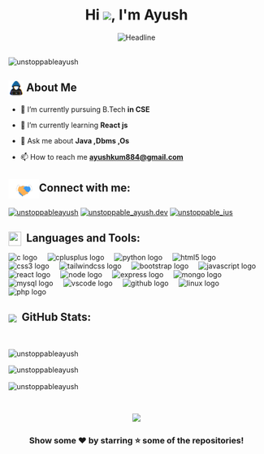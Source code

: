 <h1 align="center">Hi <img src="https://media.giphy.com/media/hvRJCLFzcasrR4ia7z/giphy.gif" width="35">, I'm Ayush</h1>

<div align=center>
<img src="https://readme-typing-svg.herokuapp.com?color=%236FDA44&size=32&center=true&vCenter=true&width=600&height=50&lines=Computer+Science+Student;Full+Stack+Developer;Open-Source+Enthusiast" alt="Headline" />
</div>

<br/>
<p align="left"> <img src="https://komarev.com/ghpvc/?username=unstoppableayush&label=Profile%20views&color=0e75b6&style=flat" alt="unstoppableayush" /> </p>
<h2 align="left"><img src="https://github.com/0xAbdulKhalid/0xAbdulKhalid/raw/main/assets/mdImages/about_me.gif" width = 30px align="center"> About Me </h2>

- 🔭 I’m currently pursuing B.Tech **in CSE**

- 🌱 I’m currently learning **React js**

- 💬 Ask me about **Java ,Dbms ,Os**

- 📫 How to reach me **ayushkum884@gmail.com**

<h2 align="left"><img src="https://github.com/0xAbdulKhalid/0xAbdulKhalid/raw/main/assets/mdImages/handshake.gif" width=60px height=38px align="center" >Connect with me:</h2>
<p align=left>
<a href="https://linkedin.com/in/unstoppableayush" target="blank"><img align="center" src="https://raw.githubusercontent.com/rahuldkjain/github-profile-readme-generator/master/src/images/icons/Social/linked-in-alt.svg" alt="unstoppableayush" height="30" width="40" /></a>
<a href="https://instagram.com/unstoppable_ayush.dev" target="blank"><img align="center" src="https://raw.githubusercontent.com/rahuldkjain/github-profile-readme-generator/master/src/images/icons/Social/instagram.svg" alt="unstoppable_ayush.dev" height="30" width="40" /></a>
<a href="https://twitter.com/unstoppable_ius" target="blank"><img align="center" src="https://raw.githubusercontent.com/rahuldkjain/github-profile-readme-generator/master/src/images/icons/Social/twitter.svg" alt="unstoppable_ius" height="30" width="40" /></a>
</p>

<h2 align="left"><img src="https://media2.giphy.com/media/QssGEmpkyEOhBCb7e1/giphy.gif?cid=ecf05e47a0n3gi1bfqntqmob8g9aid1oyj2wr3ds3mg700bl&rid=giphy.gif" width ="25" height="28" align=left>&nbsp; Languages and Tools:</h2>
<div align="left">
  <img src="https://skillicons.dev/icons?i=c" height="40" alt="c logo"  />
  <img width="12" />
  <img src="https://skillicons.dev/icons?i=cpp" height="40" alt="cplusplus logo"  />
  <img width="12" />
  <img src="https://skillicons.dev/icons?i=java" height="40" alt="python logo"  />
  <img width="12" />
  <img src="https://skillicons.dev/icons?i=html" height="40" alt="html5 logo"  />
  <img width="12" />
  <img src="https://skillicons.dev/icons?i=css" height="40" alt="css3 logo"  />
  <img width="12" />
  <img src="https://skillicons.dev/icons?i=tailwind" height="40" alt="tailwindcss logo"  />
  <img width="12" />
  <img src="https://skillicons.dev/icons?i=bootstrap" height="40" alt="bootstrap logo"  />
  <img width="12" />
  <img src="https://skillicons.dev/icons?i=js" height="40" alt="javascript logo"  />
  <img width="12" />
  <img src="https://skillicons.dev/icons?i=react" height="40" alt="react logo"  />
  <img width="12" />
  <img src="https://skillicons.dev/icons?i=nodejs" height="40" alt="node logo"  />
  <img width="12" />
  <img src="https://skillicons.dev/icons?i=expressjs" height="40" alt="express logo"  />
  <img width="12" />
  <img src="https://skillicons.dev/icons?i=mongo" height="40" alt="mongo logo"  />
  <img width="12" />
   <img src="https://skillicons.dev/icons?i=mysql" height="40" alt="mysql logo"  />
  <img width="12" />
  <img src="https://skillicons.dev/icons?i=vscode" height="40" alt="vscode logo"  />
  <img width="12" />
  <img src="https://skillicons.dev/icons?i=github" height="40" alt="github logo"  />
  <img width="12" />
  <img src="https://skillicons.dev/icons?i=linux" height="40" alt="linux logo"  />
  <img width="12" />
  <img src="https://skillicons.dev/icons?i=php" height="40" alt="php logo"  />
  <img width="12" />
</div>

<h2 align="left"><img src="https://media.giphy.com/media/iY8CRBdQXODJSCERIr/giphy.gif" width="35" align="center">&nbsp; GitHub Stats:</h2>
</br>

<p><img align="center" src="https://github-readme-stats.vercel.app/api/top-langs?username=unstoppableayush&show_icons=true&locale=en&layout=compact&theme=dark" alt="unstoppableayush" /></p>

<p><img align="center" src="https://github-readme-stats.vercel.app/api?username=unstoppableayush&show_icons=true&locale=&theme=dark" alt="unstoppableayush" width="400"  /></p>

<p><img align="center" src="https://github-readme-streak-stats.herokuapp.com/?user=unstoppableayush&theme=dark" alt="unstoppableayush " width="490"  /></p>

</br>

<p align="center"">
<img src="https://media.giphy.com/media/jpVnC65DmYeyRL4LHS/giphy.gif" width="30%" >
</p>

<h3 align="center"> Show some ❤️ by starring ⭐ some of the repositories! </h3>
